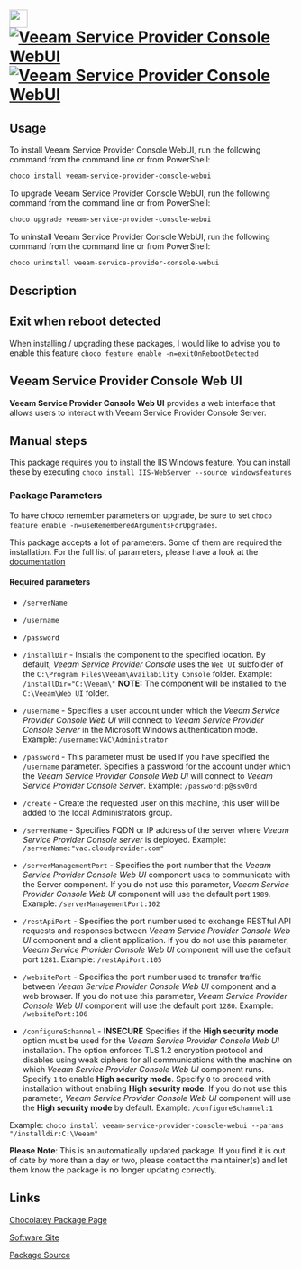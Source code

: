 ﻿# <img src="https://cdn.jsdelivr.net/gh/mkevenaar/chocolatey-packages@75f6547b645b0eb9ef96ff7f2c34f3d7063939e1/icons/veeam-service-provider-console-webui.png" width="32" height="32"/> [![Veeam Service Provider Console WebUI](https://img.shields.io/chocolatey/v/veeam-service-provider-console-webui.svg?label=Veeam+Service+Provider+Console+WebUI)](https://community.chocolatey.org/packages/veeam-service-provider-console-webui) [![Veeam Service Provider Console WebUI](https://img.shields.io/chocolatey/dt/veeam-service-provider-console-webui.svg)](https://community.chocolatey.org/packages/veeam-service-provider-console-webui)

## Usage

To install Veeam Service Provider Console WebUI, run the following command from the command line or from PowerShell:

```powershell
choco install veeam-service-provider-console-webui
```

To upgrade Veeam Service Provider Console WebUI, run the following command from the command line or from PowerShell:

```powershell
choco upgrade veeam-service-provider-console-webui
```

To uninstall Veeam Service Provider Console WebUI, run the following command from the command line or from PowerShell:

```powershell
choco uninstall veeam-service-provider-console-webui
```

## Description

## Exit when reboot detected

When installing / upgrading these packages, I would like to advise you to enable this feature `choco feature enable -n=exitOnRebootDetected`

## Veeam Service Provider Console Web UI

**Veeam Service Provider Console Web UI** provides a web interface that allows users to interact with Veeam Service Provider Console Server.

## Manual steps

This package requires you to install the IIS Windows feature. You can install these by executing `choco install IIS-WebServer --source windowsfeatures`

### Package Parameters

To have choco remember parameters on upgrade, be sure to set `choco feature enable -n=useRememberedArgumentsForUpgrades`.

This package accepts a lot of parameters. Some of them are required the installation. For the full list of parameters, please have a look at the [documentation](https://github.com/mkevenaar/chocolatey-packages/blob/master/automatic/veeam-service-provider-console-webui/PARAMETERS.md)

#### Required parameters

* `/serverName`
* `/username`
* `/password`

* `/installDir` - Installs the component to the specified location. By default, _Veeam Service Provider Console_ uses the `Web UI` subfolder of the `C:\Program Files\Veeam\Availability Console` folder. Example: `/installDir="C:\Veeam\"` **NOTE:** The component will be installed to the `C:\Veeam\Web UI` folder.
* `/username` - Specifies a user account under which the _Veeam Service Provider Console Web UI_ will connect to _Veeam Service Provider Console Server_ in the Microsoft Windows authentication mode. Example: `/username:VAC\Administrator`
* `/password` - This parameter must be used if you have specified the `/username` parameter. Specifies a password for the account under which the _Veeam Service Provider Console Web UI_ will connect to _Veeam Service Provider Console Server_. Example: `/password:p@ssw0rd`
* `/create` - Create the requested user on this machine, this user will be added to the local Administrators group.
* `/serverName` - Specifies FQDN or IP address of the server where _Veeam Service Provider Console server_ is deployed. Example: `/serverName:"vac.cloudprovider.com"`
* `/serverManagementPort` - Specifies the port number that the _Veeam Service Provider Console Web UI_ component uses to communicate with the Server component. If you do not use this parameter, _Veeam Service Provider Console Web UI_ component will use the default port `1989`. Example: `/serverManagementPort:102`
* `/restApiPort` - Specifies the port number used to exchange RESTful API requests and responses between _Veeam Service Provider Console Web UI_ component and a client application. If you do not use this parameter, _Veeam Service Provider Console Web UI_ component will use the default port `1281`. Example: `/restApiPort:105`
* `/websitePort` - Specifies the port number used to transfer traffic between _Veeam Service Provider Console Web UI_ component and a web browser. If you do not use this parameter, _Veeam Service Provider Console Web UI_ component will use the default port `1280`. Example: `/websitePort:106`
* `/configureSchannel` - **INSECURE** Specifies if the **High security mode** option must be used for the _Veeam Service Provider Console Web UI_ installation. The option enforces TLS 1.2 encryption protocol and disables using weak ciphers for all communications with the machine on which _Veeam Service Provider Console Web UI_ component runs. Specify `1` to enable **High security mode**. Specify `0` to proceed with installation without enabling **High security mode**. If you do not use this parameter, _Veeam Service Provider Console Web UI_ component will use the **High security mode** by default. Example: `/configureSchannel:1`

Example: `choco install veeam-service-provider-console-webui --params "/installdir:C:\Veeam"`

**Please Note**: This is an automatically updated package. If you find it is
out of date by more than a day or two, please contact the maintainer(s) and
let them know the package is no longer updating correctly.


## Links

[Chocolatey Package Page](https://community.chocolatey.org/packages/veeam-service-provider-console-webui)

[Software Site](http://www.veeam.com/)

[Package Source](https://github.com/mkevenaar/chocolatey-packages/tree/master/automatic/veeam-service-provider-console-webui)


